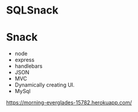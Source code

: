 # SQLSnack
# Snack 
* node
* express
* handlebars
* JSON
* MVC
* Dynamically creating UI.
* MySql

https://morning-everglades-15782.herokuapp.com/

